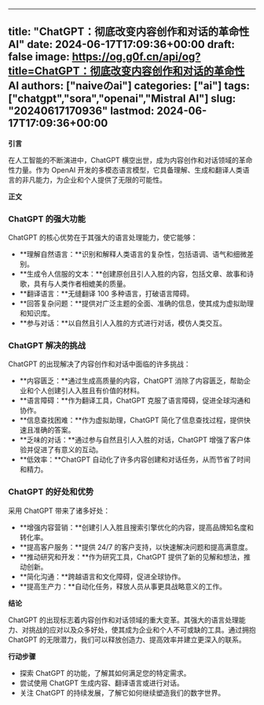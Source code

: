 
---
title: "ChatGPT：彻底改变内容创作和对话的革命性 AI"
date: 2024-06-17T17:09:36+00:00
draft: false
image: https://og.g0f.cn/api/og?title=ChatGPT：彻底改变内容创作和对话的革命性 AI
authors: ["naiveのai"]
categories: ["ai"]
tags: ["chatgpt","sora","openai","Mistral AI"]
slug: "20240617170936"
lastmod: 2024-06-17T17:09:36+00:00
---
**引言**

在人工智能的不断演进中，ChatGPT 横空出世，成为内容创作和对话领域的革命性力量。作为 OpenAI 开发的多模态语言模型，它具备理解、生成和翻译人类语言的非凡能力，为企业和个人提供了无限的可能性。

**正文**

### ChatGPT 的强大功能

ChatGPT 的核心优势在于其强大的语言处理能力，使它能够：

- **理解自然语言：**识别和解释人类语言的复杂性，包括语调、语气和细微差别。
- **生成令人信服的文本：**创建原创且引人入胜的内容，包括文章、故事和诗歌，具有与人类作者相媲美的质量。
- **翻译语言：**无缝翻译 100 多种语言，打破语言障碍。
- **回答复杂问题：**提供对广泛主题的全面、准确的信息，使其成为虚拟助理和知识库。
- **参与对话：**以自然且引人入胜的方式进行对话，模仿人类交互。

### ChatGPT 解决的挑战

ChatGPT 的出现解决了内容创作和对话中面临的许多挑战：

- **内容匮乏：**通过生成高质量的内容，ChatGPT 消除了内容匮乏，帮助企业和个人创建引人入胜且有价值的材料。
- **语言障碍：**作为翻译工具，ChatGPT 克服了语言障碍，促进全球沟通和协作。
- **信息查找困难：**作为虚拟助理，ChatGPT 简化了信息查找过程，提供快速且准确的答案。
- **乏味的对话：**通过参与自然且引人入胜的对话，ChatGPT 增强了客户体验并促进了有意义的互动。
- **低效率：**ChatGPT 自动化了许多内容创建和对话任务，从而节省了时间和精力。

### ChatGPT 的好处和优势

采用 ChatGPT 带来了诸多好处：

- **增强内容营销：**创建引人入胜且搜索引擎优化的内容，提高品牌知名度和转化率。
- **提高客户服务：**提供 24/7 的客户支持，以快速解决问题和提高满意度。
- **推动研究和开发：**作为研究工具，ChatGPT 提供了新的见解和想法，推动创新。
- **简化沟通：**跨越语言和文化障碍，促进全球协作。
- **提高生产力：**自动化任务，释放人员从事更具战略意义的工作。

**结论**

ChatGPT 的出现标志着内容创作和对话领域的重大变革。其强大的语言处理能力、对挑战的应对以及众多好处，使其成为企业和个人不可或缺的工具。通过拥抱 ChatGPT 的无限潜力，我们可以释放创造力、提高效率并建立更深入的联系。

**行动步骤**

- 探索 ChatGPT 的功能，了解其如何满足您的特定需求。
- 尝试使用 ChatGPT 生成内容、翻译语言或进行对话。
- 关注 ChatGPT 的持续发展，了解它如何继续塑造我们的数字世界。